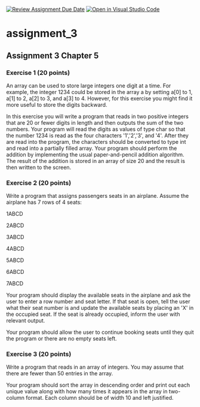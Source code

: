 [![Review Assignment Due Date](https://classroom.github.com/assets/deadline-readme-button-24ddc0f5d75046c5622901739e7c5dd533143b0c8e959d652212380cedb1ea36.svg)](https://classroom.github.com/a/RIWo-ioc)
[![Open in Visual Studio Code](https://classroom.github.com/assets/open-in-vscode-718a45dd9cf7e7f842a935f5ebbe5719a5e09af4491e668f4dbf3b35d5cca122.svg)](https://classroom.github.com/online_ide?assignment_repo_id=12108554&assignment_repo_type=AssignmentRepo)
# assignment_3


## Assignment 3 Chapter 5

### Exercise 1 (20 points)

An array can be used to store large integers one digit at a time. For example,
the integer 1234 could be stored in the array a by setting a[0] to 1, a[1] to 2,
a[2] to 3, and a[3] to 4. However, for this exercise you might find it more useful
to store the digits backward.


In this exercise you will write a program that reads in two positive integers that
are 20 or fewer digits in length and then outputs the sum of the two numbers. Your
program will read the digits as values of type char so that the number 1234 is read
as the four characters '1','2','3', and '4'. After they are read into the program,
the characters should be converted to type int and read into a partially filled array.
Your program should perform the addition by implementing the usual paper-and-pencil
addition algorithm. The result of the addition is stored in an array of size 20 and
the result is then written to the screen.

### Exercise 2 (20 points)

Write a program that assigns passengers seats in an airplane. Assume the airplane
has 7 rows of 4 seats:

1ABCD

2ABCD

3ABCD

4ABCD

5ABCD

6ABCD

7ABCD

Your program should display the available seats in the airplane and ask the user to enter
a row number and seat letter. If that seat is open, tell the user what their seat number
is and update the available seats by placing an 'X' in the occupied seat. If the seat is
already occupied, inform the user with relevant output.

Your program should allow the user to continue booking seats until they quit the program
or there are no empty seats left.

### Exercise 3 (20 points)

Write a program that reads in an array of integers. You may assume that there
are fewer than 50 entries in the array.

Your program should sort the array in descending order and print out each
unique value along with how many times it appears in the array in two-column
format. Each column should be of width 10 and left justified.
